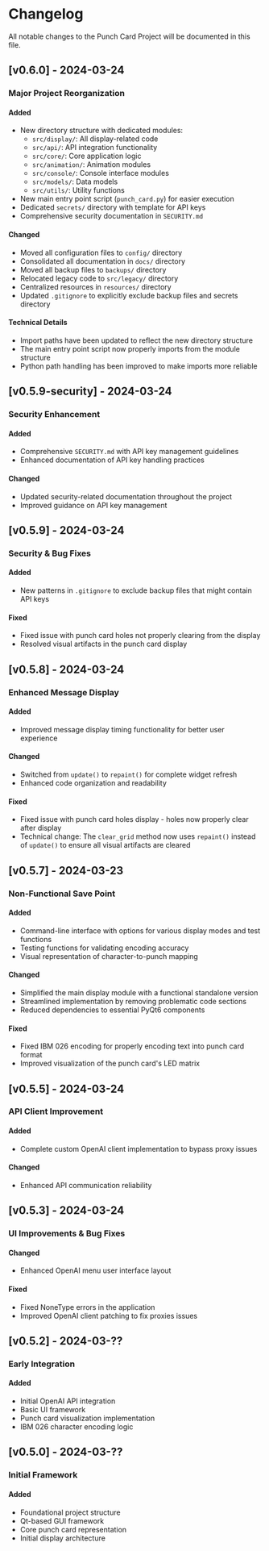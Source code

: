 # Changelog

All notable changes to the Punch Card Project will be documented in this file.

## [v0.6.0] - 2024-03-24

### Major Project Reorganization

#### Added
- New directory structure with dedicated modules:
  - `src/display/`: All display-related code
  - `src/api/`: API integration functionality
  - `src/core/`: Core application logic
  - `src/animation/`: Animation modules
  - `src/console/`: Console interface modules
  - `src/models/`: Data models
  - `src/utils/`: Utility functions
- New main entry point script (`punch_card.py`) for easier execution
- Dedicated `secrets/` directory with template for API keys
- Comprehensive security documentation in `SECURITY.md`

#### Changed
- Moved all configuration files to `config/` directory
- Consolidated all documentation in `docs/` directory
- Moved all backup files to `backups/` directory
- Relocated legacy code to `src/legacy/` directory
- Centralized resources in `resources/` directory
- Updated `.gitignore` to explicitly exclude backup files and secrets directory

#### Technical Details
- Import paths have been updated to reflect the new directory structure
- The main entry point script now properly imports from the module structure
- Python path handling has been improved to make imports more reliable

## [v0.5.9-security] - 2024-03-24

### Security Enhancement

#### Added
- Comprehensive `SECURITY.md` with API key management guidelines
- Enhanced documentation of API key handling practices

#### Changed
- Updated security-related documentation throughout the project
- Improved guidance on API key management

## [v0.5.9] - 2024-03-24

### Security & Bug Fixes

#### Added
- New patterns in `.gitignore` to exclude backup files that might contain API keys

#### Fixed
- Fixed issue with punch card holes not properly clearing from the display
- Resolved visual artifacts in the punch card display

## [v0.5.8] - 2024-03-24

### Enhanced Message Display

#### Added
- Improved message display timing functionality for better user experience

#### Changed
- Switched from `update()` to `repaint()` for complete widget refresh
- Enhanced code organization and readability

#### Fixed
- Fixed issue with punch card holes display - holes now properly clear after display
- Technical change: The `clear_grid` method now uses `repaint()` instead of `update()` to ensure all visual artifacts are cleared

## [v0.5.7] - 2024-03-23

### Non-Functional Save Point

#### Added
- Command-line interface with options for various display modes and test functions
- Testing functions for validating encoding accuracy
- Visual representation of character-to-punch mapping

#### Changed
- Simplified the main display module with a functional standalone version
- Streamlined implementation by removing problematic code sections
- Reduced dependencies to essential PyQt6 components

#### Fixed
- Fixed IBM 026 encoding for properly encoding text into punch card format
- Improved visualization of the punch card's LED matrix

## [v0.5.5] - 2024-03-24

### API Client Improvement

#### Added
- Complete custom OpenAI client implementation to bypass proxy issues

#### Changed
- Enhanced API communication reliability

## [v0.5.3] - 2024-03-24

### UI Improvements & Bug Fixes

#### Changed
- Enhanced OpenAI menu user interface layout

#### Fixed
- Fixed NoneType errors in the application
- Improved OpenAI client patching to fix proxies issues

## [v0.5.2] - 2024-03-??

### Early Integration

#### Added
- Initial OpenAI API integration
- Basic UI framework
- Punch card visualization implementation
- IBM 026 character encoding logic

## [v0.5.0] - 2024-03-??

### Initial Framework

#### Added
- Foundational project structure
- Qt-based GUI framework
- Core punch card representation
- Initial display architecture 